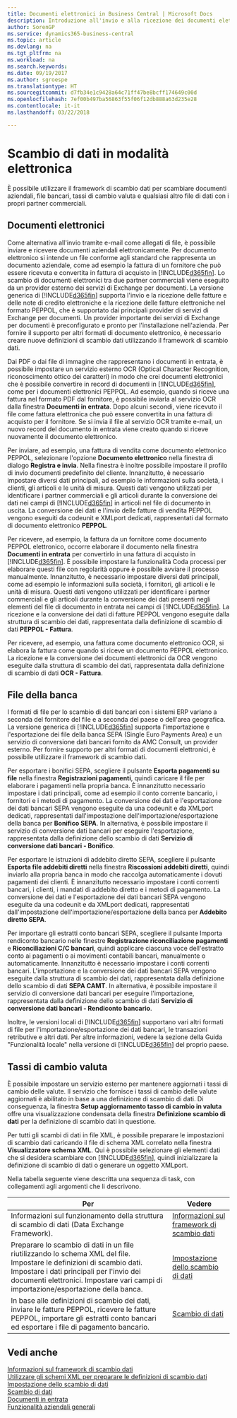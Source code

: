 ```yaml
---
title: Documenti elettronici in Business Central | Microsoft Docs
description: Introduzione all'invio e alla ricezione dei documenti elettronici in Business Central.
author: SorenGP
ms.service: dynamics365-business-central
ms.topic: article
ms.devlang: na
ms.tgt_pltfrm: na
ms.workload: na
ms.search.keywords: 
ms.date: 09/19/2017
ms.author: sgroespe
ms.translationtype: HT
ms.sourcegitcommit: d7fb34e1c9428a64c71ff47be8bcff174649c00d
ms.openlocfilehash: 7ef00b497ba56863f55f06f12db888a63d235e28
ms.contentlocale: it-it
ms.lasthandoff: 03/22/2018

---
```


# <a name="exchanging-data-electronically"></a>Scambio di dati in modalità elettronica
È possibile utilizzare il framework di scambio dati per scambiare documenti aziendali, file bancari, tassi di cambio valuta e qualsiasi altro file di dati con i propri partner commerciali.

## <a name="electronic-documents"></a>Documenti elettronici
Come alternativa all'invio tramite e-mail come allegati di file, è possibile inviare e ricevere documenti aziendali elettronicamente. Per documento elettronico si intende un file conforme agli standard che rappresenta un documento aziendale, come ad esempio la fattura di un fornitore che può essere ricevuta e convertita in fattura di acquisto in [!INCLUDE[d365fin](includes/d365fin_md.md)]. Lo scambio di documenti elettronici tra due partner commerciali viene eseguito da un provider esterno dei servizi di Exchange per documenti. La versione generica di [!INCLUDE[d365fin](includes/d365fin_md.md)] supporta l'invio e la ricezione delle fatture e delle note di credito elettroniche e la ricezione delle fatture elettroniche nel formato PEPPOL, che è supportato dai principali provider di servizi di Exchange per documenti. Un provider importante dei servizi di Exchange per documenti è preconfigurato e pronto per l'installazione nell'azienda. Per fornire il supporto per altri formati di documento elettronico, è necessario creare nuove definizioni di scambio dati utilizzando il framework di scambio dati.  

Dai PDF o dai file di immagine che rappresentano i documenti in entrata, è possibile impostare un servizio esterno OCR (Optical Character Recognition, riconoscimento ottico dei caratteri) in modo che crei documenti elettronici che è possibile convertire in record di documenti in [!INCLUDE[d365fin](includes/d365fin_md.md)], come per i documenti elettronici PEPPOL. Ad esempio, quando si riceve una fattura nel formato PDF dal fornitore, è possibile inviarla al servizio OCR dalla finestra **Documenti in entrata**. Dopo alcuni secondi, viene ricevuto il file come fattura elettronica che può essere convertita in una fattura di acquisto per il fornitore. Se si invia il file al servizio OCR tramite e-mail, un nuovo record del documento in entrata viene creato quando si riceve nuovamente il documento elettronico.  

Per inviare, ad esempio, una fattura di vendita come documento elettronico PEPPOL, selezionare l'opzione **Documento elettronico** nella finestra di dialogo **Registra e invia**. Nella finestra è inoltre possibile impostare il profilo di invio documenti predefinito del cliente. Innanzitutto, è necessario impostare diversi dati principali, ad esempio le informazioni sulla società, i clienti, gli articoli e le unità di misura. Questi dati vengono utilizzati per identificare i partner commerciali e gli articoli durante la conversione dei dati nei campi di [!INCLUDE[d365fin](includes/d365fin_md.md)] in articoli nel file di documento in uscita. La conversione dei dati e l'invio delle fatture di vendita PEPPOL vengono eseguiti da codeunit e XMLport dedicati, rappresentati dal formato di documento elettronico **PEPPOL**.  

Per ricevere, ad esempio, la fattura da un fornitore come documento PEPPOL elettronico, occorre elaborare il documento nella finestra **Documenti in entrata** per convertirlo in una fattura di acquisto in [!INCLUDE[d365fin](includes/d365fin_md.md)]. È possibile impostare la funzionalità Coda processi per elaborare questi file con regolarità oppure è possibile avviare il processo manualmente. Innanzitutto, è necessario impostare diversi dati principali, come ad esempio le informazioni sulla società, i fornitori, gli articoli e le unità di misura. Questi dati vengono utilizzati per identificare i partner commerciali e gli articoli durante la conversione dei dati presenti negli elementi del file di documento in entrata nei campi di [!INCLUDE[d365fin](includes/d365fin_md.md)]. La ricezione e la conversione dei dati di fatture PEPPOL vengono eseguite dalla struttura di scambio dei dati, rappresentata dalla definizione di scambio di dati **PEPPOL - Fattura**.  

 Per ricevere, ad esempio, una fattura come documento elettronico OCR, si elabora la fattura come quando si riceve un documento PEPPOL elettronico. La ricezione e la conversione dei documenti elettronici da OCR vengono eseguite dalla struttura di scambio dei dati, rappresentata dalla definizione di scambio di dati **OCR - Fattura**.  

## <a name="bank-files"></a>File della banca  
 I formati di file per lo scambio di dati bancari con i sistemi ERP variano a seconda del fornitore del file e a seconda del paese o dell'area geografica. La versione generica di [!INCLUDE[d365fin](includes/d365fin_md.md)] supporta l'importazione e l'esportazione dei file della banca SEPA (Single Euro Payments Area) e un servizio di conversione dati bancari fornito da AMC Consult, un provider esterno. Per fornire supporto per altri formati di documenti elettronici, è possibile utilizzare il framework di scambio dati.  

Per esportare i bonifici SEPA, scegliere il pulsante **Esporta pagamenti su file** nella finestra **Registrazioni pagamenti**, quindi caricare il file per elaborare i pagamenti nella propria banca. È innanzitutto necessario impostare i dati principali, come ad esempio il conto corrente bancario, i fornitori e i metodi di pagamento. La conversione dei dati e l'esportazione dei dati bancari SEPA vengono eseguite da una codeunit e da XMLport dedicati, rappresentati dall'impostazione dell'importazione/esportazione della banca per **Bonifico SEPA**. In alternativa, è possibile impostare il servizio di conversione dati bancari per eseguire l'esportazione, rappresentata dalla definizione dello scambio di dati **Servizio di conversione dati bancari - Bonifico**.  

Per esportare le istruzioni di addebito diretto SEPA, scegliere il pulsante **Esporta file addebiti diretti** nella finestra **Riscossioni addebiti diretti**, quindi inviarlo alla propria banca in modo che raccolga automaticamente i dovuti pagamenti dei clienti. È innanzitutto necessario impostare i conti correnti bancari, i clienti, i mandati di addebito diretto e i metodi di pagamento. La conversione dei dati e l'esportazione dei dati bancari SEPA vengono eseguite da una codeunit e da XMLport dedicati, rappresentati dall'impostazione dell'importazione/esportazione della banca per **Addebito diretto SEPA**.  

Per importare gli estratti conto bancari SEPA, scegliere il pulsante Importa rendiconto bancario nelle finestre **Registrazione riconciliazione pagamenti** e **Riconciliazioni C/C bancari**, quindi applicare ciascuna voce dell'estratto conto ai pagamenti o ai movimenti contabili bancari, manualmente o automaticamente. Innanzitutto è necessario impostare i conti correnti bancari. L'importazione e la conversione dei dati bancari SEPA vengono eseguite dalla struttura di scambio dei dati, rappresentata dalla definizione dello scambio di dati **SEPA CAMT**. In alternativa, è possibile impostare il servizio di conversione dati bancari per eseguire l'importazione, rappresentata dalla definizione dello scambio di dati **Servizio di conversione dati bancari - Rendiconto bancario**.  

 Inoltre, le versioni locali di [!INCLUDE[d365fin](includes/d365fin_md.md)] supportano vari altri formati di file per l'importazione/esportazione dei dati bancari, le transazioni retributive e altri dati. Per altre informazioni, vedere la sezione della Guida "Funzionalità locale" nella versione di [!INCLUDE[d365fin](includes/d365fin_md.md)] del proprio paese.  

## <a name="currency-exchange-rates"></a>Tassi di cambio valuta  
È possibile impostare un servizio esterno per mantenere aggiornati i tassi di cambio delle valute. Il servizio che fornisce i tassi di cambio delle valute aggiornati è abilitato in base a una definizione di scambio di dati. Di conseguenza, la finestra **Setup aggiornamento tasso di cambio in valuta** offre una visualizzazione condensata della finestra **Definizione scambio di dati** per la definizione di scambio dati in questione.  

Per tutti gli scambi di dati in file XML, è possibile preparare le impostazioni di scambio dati caricando il file di schema XML correlato nella finestra **Visualizzatore schema XML**. Qui è possibile selezionare gli elementi dati che si desidera scambiare con [!INCLUDE[d365fin](includes/d365fin_md.md)], quindi inizializzare la definizione di scambio di dati o generare un oggetto XMLport.  

Nella tabella seguente viene descritta una sequenza di task, con collegamenti agli argomenti che li descrivono.  

|Per|Vedere|  
|--------|---------|  
|Informazioni sul funzionamento della struttura di scambio di dati (Data Exchange Framework).|[Informazioni sul framework di scambio dati](across-about-the-data-exchange-framework.md)|  
|Preparare lo scambio di dati in un file riutilizzando lo schema XML del file. Impostare le definizioni di scambio dati. Impostare i dati principali per l'invio dei documenti elettronici. Impostare vari campi di importazione/esportazione della banca.|[Impostazione dello scambio di dati](across-set-up-data-exchange.md)|  
|In base alle definizioni di scambio dei dati, inviare le fatture PEPPOL, ricevere le fatture PEPPOL, importare gli estratti conto bancari ed esportare i file di pagamento bancario.|[Scambio di dati](across-exchange-data.md)|  

## <a name="see-also"></a>Vedi anche  
[Informazioni sul framework di scambio dati](across-about-the-data-exchange-framework.md)  
[Utilizzare gli schemi XML per preparare le definizioni di scambio dati](across-how-to-use-xml-schemas-to-prepare-data-exchange-definitions.md)  
[Impostazione dello scambio di dati](across-set-up-data-exchange.md)  
[Scambio di dati](across-exchange-data.md)  
[Documenti in entrata](across-income-documents.md)  
[Funzionalità aziendali generali](ui-across-business-areas.md)

